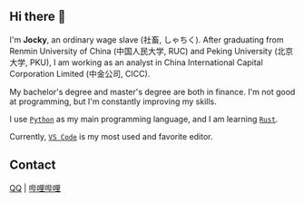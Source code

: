 ## Hi there 👋

I'm **Jocky**, an ordinary wage slave (社畜, しゃちく). After graduating from Renmin University of China (中国人民大学, RUC) and Peking University (北京大学, PKU), I am working as an analyst in China International Capital Corporation Limited (中金公司, CICC).

My bachelor's degree and master's degree are both in finance. I'm not good at programming, but I'm constantly improving my skills.

I use [`Python`](https://www.python.org/) as my main programming language, and I am learning [`Rust`](https://www.rust-lang.org/).

Currently, [`VS Code`](https://code.visualstudio.com/) is my most used and favorite editor.

## Contact

[QQ](http://wpa.qq.com/msgrd?v=3&uin=1053067021&site=qq&menu=yes) | [哔哩哔哩](https://space.bilibili.com/34427035)
